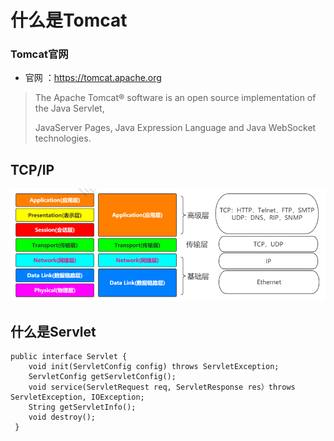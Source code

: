 # 什么是Tomcat

### Tomcat官网

- 官网 ：https://tomcat.apache.org

> The Apache Tomcat® software is an open source implementation of the Java Servlet, 
>
> JavaServer Pages, Java Expression Language and Java WebSocket technologies. 

## TCP/IP

![image-20200913001516108](../assets/image-20200913001516108.png)

## 什么是Servlet

```
public interface Servlet { 
	void init(ServletConfig config) throws ServletException; 
	ServletConfig getServletConfig(); 
	void service(ServletRequest req, ServletResponse res）throws ServletException, IOException; 
	String getServletInfo(); 
	void destroy(); 
 }
```

